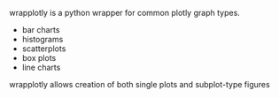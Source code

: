 wrapplotly is a python wrapper for common plotly graph types.

- bar charts
- histograms
- scatterplots
- box plots
- line charts

wrapplotly allows creation of both single plots and subplot-type figures